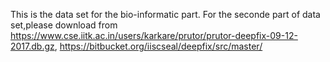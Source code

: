 This is the data set for the bio-informatic part.
For the seconde part of data set,please download from https://www.cse.iitk.ac.in/users/karkare/prutor/prutor-deepfix-09-12-2017.db.gz, https://bitbucket.org/iiscseal/deepfix/src/master/
